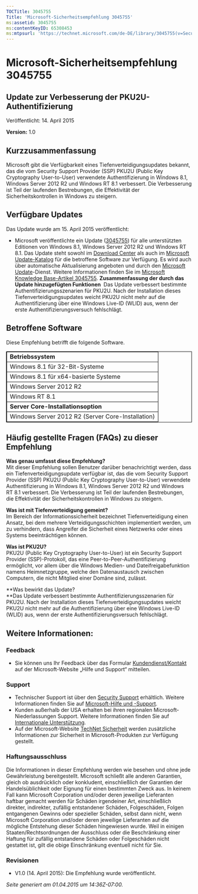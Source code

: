 ```yaml
---
TOCTitle: 3045755
Title: 'Microsoft-Sicherheitsempfehlung 3045755'
ms:assetid: 3045755
ms:contentKeyID: 65308453
ms:mtpsurl: 'https://technet.microsoft.com/de-DE/library/3045755(v=Security.10)'
---
```


Microsoft-Sicherheitsempfehlung 3045755
=======================================

Update zur Verbesserung der PKU2U-Authentifizierung
---------------------------------------------------

Veröffentlicht: 14. April 2015

**Version:** 1.0

Kurzzusammenfassung
-------------------

Microsoft gibt die Verfügbarkeit eines Tiefenverteidigungsupdates bekannt, das die vom Security Support Provider (SSP) PKU2U (Public Key Cryptography User-to-User) verwendete Authentifizierung in Windows 8.1, Windows Server 2012 R2 und Windows RT 8.1 verbessert. Die Verbesserung ist Teil der laufenden Bestrebungen, die Effektivität der Sicherheitskontrollen in Windows zu steigern.

Verfügbare Updates
------------------

Das Update wurde am 15. April 2015 veröffentlicht:

-   Microsoft veröffentlichte ein Update ([3045755](http://support.microsoft.com/de-de/kb/3045755)) für alle unterstützten Editionen von Windows 8.1, Windows Server 2012 R2 und Windows RT 8.1. Das Update steht sowohl im [Download Center](https://www.microsoft.com/download/default.aspx) als auch im [Microsoft Update-Katalog](http://go.microsoft.com/fwlink/?linkid=96155) für die betroffene Software zur Verfügung. Es wird auch über automatische Aktualisierung angeboten und durch den [Microsoft Update](http://go.microsoft.com/fwlink/?linkid=40747)-Dienst. Weitere Informationen finden Sie im [Microsoft Knowledge Base-Artikel 3045755](http://support.microsoft.com/de-de/kb/3045755).
    **Zusammenfassung der durch das Update hinzugefügten Funktionen** 
    Das Update verbessert bestimmte Authentifizierungsszenarien für PKU2U. Nach der Installation dieses Tiefenverteidigungsupdates weicht PKU2U nicht mehr auf die Authentifizierung über eine Windows Live-ID (WLID) aus, wenn der erste Authentifizierungsversuch fehlschlägt.

Betroffene Software
-------------------

Diese Empfehlung betrifft die folgende Software.

<p> </p>
<table style="border:1px solid black;">
<colgroup>
<col width="100%" />
</colgroup>
<tbody>
<tr class="odd">
<td style="border:1px solid black;"><strong>Betriebssystem</strong></td>
</tr>
<tr class="even">
<td style="border:1px solid black;">Windows 8.1 für 32-Bit-Systeme</td>
</tr>
<tr class="odd">
<td style="border:1px solid black;">Windows 8.1 für x64-basierte Systeme</td>
</tr>
<tr class="even">
<td style="border:1px solid black;">Windows Server 2012 R2</td>
</tr>
<tr class="odd">
<td style="border:1px solid black;">Windows RT 8.1</td>
</tr>
<tr class="even">
<td style="border:1px solid black;"><strong>Server Core-Installationsoption</strong></td>
</tr>
<tr class="odd">
<td style="border:1px solid black;">Windows Server 2012 R2 (Server Core-Installation)</td>
</tr>
</tbody>
</table>
  
Häufig gestellte Fragen (FAQs) zu dieser Empfehlung  
---------------------------------------------------
  
**Was genau umfasst diese Empfehlung?**   
Mit dieser Empfehlung sollen Benutzer darüber benachrichtigt werden, dass ein Tiefenverteidigungsupdate verfügbar ist, das die vom Security Support Provider (SSP) PKU2U (Public Key Cryptography User-to-User) verwendete Authentifizierung in Windows 8.1, Windows Server 2012 R2 und Windows RT 8.1 verbessert. Die Verbesserung ist Teil der laufenden Bestrebungen, die Effektivität der Sicherheitskontrollen in Windows zu steigern.
  
**Was ist mit Tiefenverteidigung gemeint?**   
Im Bereich der Informationssicherheit bezeichnet Tiefenverteidigung einen Ansatz, bei dem mehrere Verteidigungsschichten implementiert werden, um zu verhindern, dass Angreifer die Sicherheit eines Netzwerks oder eines Systems beeinträchtigen können.
  
**Was ist PKU2U?**   
PKU2U (Public Key Cryptography User-to-User) ist ein Security Support Provider (SSP)-Protokoll, das eine Peer-to-Peer-Authentifizierung ermöglicht, vor allem über die Windows Medien- und Dateifreigabefunktion namens Heimnetzgruppe, welche den Datenaustausch zwischen Computern, die nicht Mitglied einer Domäne sind, zulässt.
  
**Was bewirkt das Update?   
**Das Update verbessert bestimmte Authentifizierungsszenarien für PKU2U. Nach der Installation dieses Tiefenverteidigungsupdates weicht PKU2U nicht mehr auf die Authentifizierung über eine Windows Live-ID (WLID) aus, wenn der erste Authentifizierungsversuch fehlschlägt.
  
Weitere Informationen:  
----------------------
  
### Feedback
  
-   Sie können uns Ihr Feedback über das Formular [Kundendienst/Kontakt](http://support.microsoft.com/de-de/kb/?scid=sw;en;1257&amp;showpage=1&amp;ws=technet&amp;sd=tech) auf der Microsoft-Website „Hilfe und Support“ mitteilen.
  
### Support
  
-   Technischer Support ist über den [Security Support](http://go.microsoft.com/fwlink/?linkid=21131) erhältlich. Weitere Informationen finden Sie auf [Microsoft-Hilfe und -Support](http://support.microsoft.com/).  
-   Kunden außerhalb der USA erhalten bei ihren regionalen Microsoft-Niederlassungen Support. Weitere Informationen finden Sie auf [Internationale Unterstützung](http://go.microsoft.com/fwlink/?linkid=21155).  
-   Auf der Microsoft-Website [TechNet Sicherheit](http://go.microsoft.com/fwlink/?linkid=21132) werden zusätzliche Informationen zur Sicherheit in Microsoft-Produkten zur Verfügung gestellt.
  
### Haftungsausschluss
  
Die Informationen in dieser Empfehlung werden wie besehen und ohne jede Gewährleistung bereitgestellt. Microsoft schließt alle anderen Garantien, gleich ob ausdrücklich oder konkludent, einschließlich der Garantien der Handelsüblichkeit oder Eignung für einen bestimmten Zweck aus. In keinem Fall kann Microsoft Corporation und/oder deren jeweilige Lieferanten haftbar gemacht werden für Schäden irgendeiner Art, einschließlich direkter, indirekter, zufällig entstandener Schäden, Folgeschäden, Folgen entgangenen Gewinns oder spezieller Schäden, selbst dann nicht, wenn Microsoft Corporation und/oder deren jeweilige Lieferanten auf die mögliche Entstehung dieser Schäden hingewiesen wurde. Weil in einigen Staaten/Rechtsordnungen der Ausschluss oder die Beschränkung einer Haftung für zufällig entstandene Schäden oder Folgeschäden nicht gestattet ist, gilt die obige Einschränkung eventuell nicht für Sie.
  
### Revisionen
  
-   V1.0 (14. April 2015): Die Empfehlung wurde veröffentlicht.
  
*Seite generiert am 01.04.2015 um 14:36Z-07:00.*
